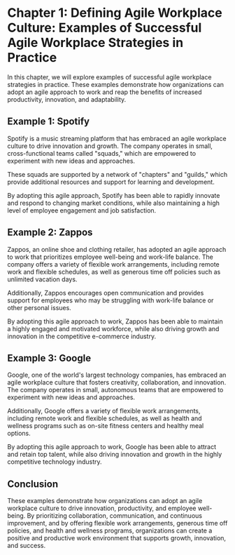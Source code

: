 Chapter 1: Defining Agile Workplace Culture: Examples of Successful Agile Workplace Strategies in Practice
==========================================================================================================

In this chapter, we will explore examples of successful agile workplace strategies in practice. These examples demonstrate how organizations can adopt an agile approach to work and reap the benefits of increased productivity, innovation, and adaptability.

Example 1: Spotify
------------------

Spotify is a music streaming platform that has embraced an agile workplace culture to drive innovation and growth. The company operates in small, cross-functional teams called "squads," which are empowered to experiment with new ideas and approaches.

These squads are supported by a network of "chapters" and "guilds," which provide additional resources and support for learning and development.

By adopting this agile approach, Spotify has been able to rapidly innovate and respond to changing market conditions, while also maintaining a high level of employee engagement and job satisfaction.

Example 2: Zappos
-----------------

Zappos, an online shoe and clothing retailer, has adopted an agile approach to work that prioritizes employee well-being and work-life balance. The company offers a variety of flexible work arrangements, including remote work and flexible schedules, as well as generous time off policies such as unlimited vacation days.

Additionally, Zappos encourages open communication and provides support for employees who may be struggling with work-life balance or other personal issues.

By adopting this agile approach to work, Zappos has been able to maintain a highly engaged and motivated workforce, while also driving growth and innovation in the competitive e-commerce industry.

Example 3: Google
-----------------

Google, one of the world's largest technology companies, has embraced an agile workplace culture that fosters creativity, collaboration, and innovation. The company operates in small, autonomous teams that are empowered to experiment with new ideas and approaches.

Additionally, Google offers a variety of flexible work arrangements, including remote work and flexible schedules, as well as health and wellness programs such as on-site fitness centers and healthy meal options.

By adopting this agile approach to work, Google has been able to attract and retain top talent, while also driving innovation and growth in the highly competitive technology industry.

Conclusion
----------

These examples demonstrate how organizations can adopt an agile workplace culture to drive innovation, productivity, and employee well-being. By prioritizing collaboration, communication, and continuous improvement, and by offering flexible work arrangements, generous time off policies, and health and wellness programs, organizations can create a positive and productive work environment that supports growth, innovation, and success.
